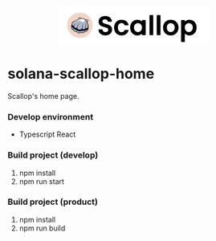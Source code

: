 <p align="center">
  <a href="https://www.scallop.io" align="center">
    <img alt="Solana" src="src/resources/images/scallop.png" width="300" />
  </a>
</p>

# solana-scallop-home
Scallop's home page.

### Develop environment
- Typescript React

### Build project (develop)
1. npm install
2. npm run start

### Build project (product)
1. npm install
2. npm run build